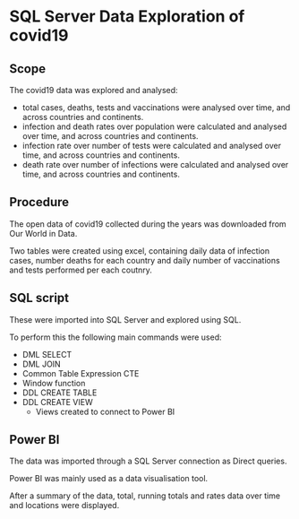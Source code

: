 # SQL Server Data Exploration of covid19
## Scope
The covid19 data was explored and analysed:
- total cases, deaths, tests and vaccinations were analysed over time, and across countries and continents.
- infection and death rates over population were calculated and analysed over time, and across countries and continents.
- infection rate over number of tests were calculated and analysed over time, and across countries and continents.
- death rate over number of infections were calculated and analysed over time, and across countries and continents.

## Procedure
The open data of covid19 collected during the years was downloaded from Our World in Data.

Two tables were created using excel, containing daily data of infection cases, number deaths for each country and daily number of vaccinations and tests performed per each coutnry.

## SQL script
These were imported into SQL Server and explored using SQL.

To perform this the following main commands were used:
- DML SELECT
- DML JOIN
- Common Table Expression CTE
- Window function
- DDL CREATE TABLE
- DDL CREATE VIEW
  - Views created to connect to Power BI


## Power BI
The data was imported through a SQL Server connection as Direct queries.

Power BI was mainly used as a data visualisation tool.

After a summary of the data, total, running totals and rates data over time and locations were displayed.

